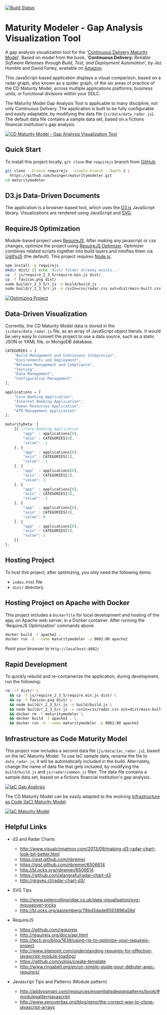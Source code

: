 [![Build Status](https://travis-ci.org/boinger/maturitymodeler.svg?branch=requirejs)](https://travis-ci.org/boinger/maturitymodeler)

# Maturity Modeler - Gap Analysis Visualization Tool

A gap analysis visualization tool for the '[Continuous Delivery Maturity Model](https://secure.surveymonkey.com/_resources/28183/23008183/bf361750-7418-458f-85a6-6c07333e4986.png)'. Based on model from the book, '**Continuous Delivery:** _Reliable Software Releases through Build, Test, and Deployment Automation_', by Jez Humble and David Farley, available on [Amazon](http://www.amazon.com/dp/0321601912).

This JavaScript-based application displays a visual comparison, based on a radar graph, also known as a spider graph, of the six areas of practice of the CD Maturity Model, across multiple applications platforms, business units, or functional divisions within your SDLC.

The Maturity Model Gap Analysis Tool is applicable to many discipline, not only Continuous Delivery. The application is built to be fully configurable and easily adaptable, by modifying the data file (`js/data/data_radar.js`). The default data file contains a sample data set, based on a fictions financial institution's gap analysis.

[![CD Maturity Model - Gap Analysis Visualization Tool](https://github.com/boinger/maturitymodeler/blob/requirejs/images/CD_Maturity_Model_Video.jpg)](http://www.youtube.com/watch?v=YWGNw6VvKBc "CD Maturity Model - Gap Analysis Visualization Tool")

<!-- [![CD Gap Analysis](https://github.com/boinger/maturitymodeler/blob/requirejs/images/CD_example_thumbnail.png?raw=true)](https://github.com/boinger/maturitymodeler/blob/requirejs/images/CD_example.png?raw=true) -->

 ## Quick Start

To install this project locally, `git clone` the `requirejs` branch from [GitHub](https://github.com/boinger/maturitymodeler/tree/requirejs):

```bash
git clone --branch requirejs --single-branch --depth 1 \
  https://github.com/boinger/maturitymodeler.git
cd maturitymodeler
```

## D3.js Data-Driven Documents

The application is a browser-based tool, which uses the [D3.js](http://d3js.org/) JavaScript library. Visualizations are rendered using JavaScript and [SVG](http://en.wikipedia.org/wiki/Scalable_Vector_Graphics).

## RequireJS Optimization

Module-based project uses [RequireJS](http://requirejs.org/). After making any javascript or css changes, optimize the project using [RequireJS Optimizer](http://requirejs.org/docs/optimization.html). Optimizer combines related scripts together into build layers and minifies them via [UglifyJS](https://github.com/mishoo/UglifyJS) (the default). This project requires [Node.js](http://nodejs.org).

```bash
npm install -g requirejs
mkdir dist/ || echo 'dist/ folder already exists...'
cp -f js/require_2_3_5/require.min.js dist/
cp -f favicon.png dist/
node build/r_2_3_5/r.js -o build/build.js
node build/r_2_3_5/r.js -o cssIn=css/radar.css out=dist/main-built.css
```

[![Optimizing Project](https://github.com/boinger/maturitymodeler/blob/requirejs/images/optimizing_thumbnail.png?raw=true)](https://github.com/boinger/maturitymodeler/blob/requirejs/images/optimizing.png?raw=true)

## Data-Driven Visualization

Currently, the CD Maturity Model data is stored in the `js/data/data_radar.js` file, as an array of JavaScript object literals. It would be very easy to convert the project to use a data source, such as a static JSON or YAML file, or MongoDB database.

```javascript
CATEGORIES = [
    "Build Management and Continuous Integration",
    "Environments and Deployment",
    "Release Management and Compliance",
    "Testing",
    "Data Management",
    "Configuration Management"
];

applications = [
    "Core Banking Application",
    "Internet Banking Application",
    "Human Resources Application",
    "ATM Management Application"
];

maturityData: [
    [{ //Core Banking Application
        "app"  : applications[0],
        "axis" : CATEGORIES[0],
        "value": -1
    }, {
        "app"  : applications[0],
        "axis" : CATEGORIES[1],
        "value": -1
    }, {
        "app"  : applications[0],
        "axis" : CATEGORIES[2],
        "value": 1
    }, {
        "app"  : applications[0],
        "axis" : CATEGORIES[3],
        "value": -1
    }, {
        "app"  : applications[0],
        "axis" : CATEGORIES[4],
        "value": 0
    }, {
        "app"  : applications[0],
        "axis" : CATEGORIES[5],
        "value": 2
    }]
];
```

## Hosting Project

To host this project, after optimizing, you only need the following items:

- `index.html` file
- `dist/` directory

## Hosting Project on Apache with Docker

This project includes a `Dockerfile` for local development and hosting of the app, on Apache web server, in a Docker container. After running the 'RequireJS Optimization' commands above:

```bash
docker build -t apache2 .
docker run -d --name maturitymodeler -p 8082:80 apache2
```

Point your browser to `http://localhost:8082/`

## Rapid Development

To quickly rebuild and re-containerize the application, during development, run the following:

```bash
rm -rf dist/* \
  && cp -f js/require_2_3_5/require.min.js dist/ \
  && cp -f favicon.png dist/ \
  && node build/r_2_3_5/r.js -o build/build.js \
  && node build/r_2_3_5/r.js -o cssIn=css/radar.css out=dist/main-built.css \
  && docker rm -f maturitymodeler \
  && docker build -t apache2 . \
  && docker run -d --name maturitymodeler -p 8082:80 apache2
```

## Infrastructure as Code Maturity Model

This project now includes a second data file (`js/data/iac_radar.js`), based on the IaC Maturity Model. To use IaC sample data, rename the file to `data_radar.js`; it will be automatically included in the build. Alternately, change the name of data file that gets included, by modifying the `build/build.js` and `js/radar/common.js` files. The data file contains a sample data set, based on a fictions financial institution's gap analysis.

[![IaC Gap Analysis](https://github.com/boinger/maturitymodeler/blob/requirejs/images/IaC_example_thumbnail.png?raw=true)](https://github.com/boinger/maturitymodeler/blob/requirejs/images/IaC_example.png?raw=true)

The CD Maturity Model can be easily adapted to the evolving [Infrastructure as Code (IaC) Maturity Model](https://programmaticponderings.com/2016/11/25/infrastructure-as-code-maturity-model/).

[![IaC Maturity Model](https://github.com/boinger/maturitymodeler/blob/requirejs/images/IaC_Maturity_Model%20v2_1.png?raw=true)](https://github.com/boinger/maturitymodeler/blob/requirejs/images/IaC_Maturity_Model%20v2_1.pdf)

## Helpful Links

- d3 and Radar Charts

  - <http://www.visualcinnamon.com/2013/09/making-d3-radar-chart-look-bit-better.html>
  - <https://gist.github.com/nbremer>
  - <https://gist.github.com/nbremer/6506614>
  - <http://bl.ocks.org/nbremer/6506614>
  - <https://github.com/alangrafu/radar-chart-d3>
  - <http://graves.cl/radar-chart-d3/>

- SVG Tips

  - <http://www.petercollingridge.co.uk/data-visualisation/svg-mouseover-tricks>
  - <http://bl.ocks.org/aaizemberg/78bd3dade9593896a59d>

- RequireJS

  - <https://github.com/requirejs>
  - <http://requirejs.org/docs/api.html>
  - <http://tech.pro/blog/1639/using-rjs-to-optimize-your-requirejs-project>
  - <http://www.sitepoint.com/understanding-requirejs-for-effective-javascript-module-loading/>
  - <https://github.com/volojs/create-template>
  - <http://www.ringabell.org/en/un-simple-guide-pour-debuter-avec-requirejs/>

- Javascript Tips and Patterns (Module pattern)

  - <http://addyosmani.com/resources/essentialjsdesignpatterns/book/#modulepatternjavascript>
  - <http://www.xenoveritas.org/blog/xeno/the-correct-way-to-clone-javascript-arrays>
